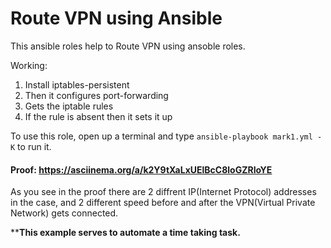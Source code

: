 # Route VPN using Ansible


This ansible roles help to Route VPN using ansoble roles.

Working:
1) Install iptables-persistent
2) Then it configures port-forwarding
3) Gets the iptable rules
4) If the rule is absent then it sets it up

To use this role, open up a terminal and type
`ansible-playbook mark1.yml -K` to run it.

#### Proof: https://asciinema.org/a/k2Y9tXaLxUElBcC8loGZRIoYE

As you see in the proof there are 2 diffrent IP(Internet Protocol) addresses in the case, and 2 different speed before and after the VPN(Virtual Private Network) gets connected.

****This example serves to automate a time taking task.**


